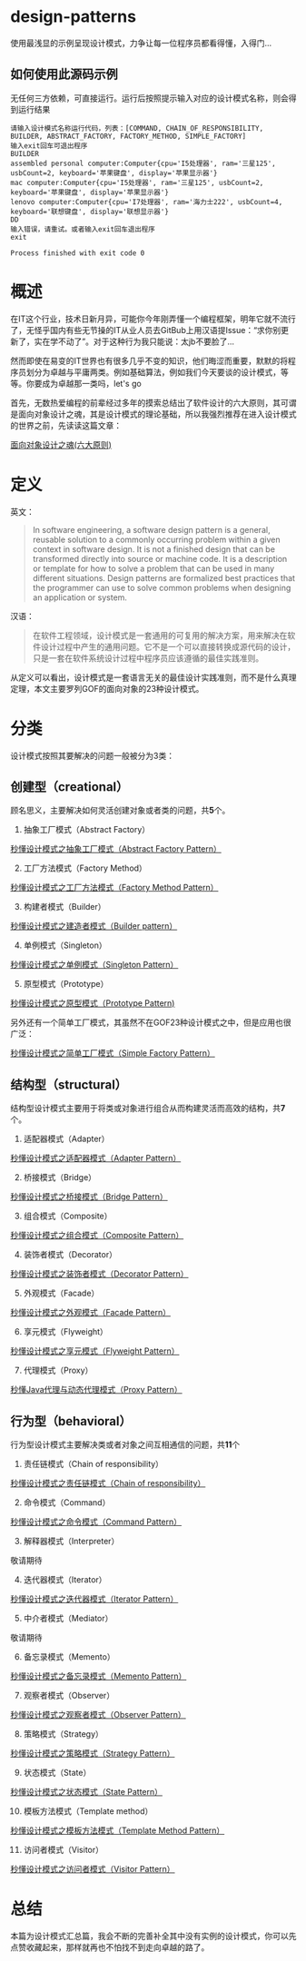 # design-patterns

使用最浅显的示例呈现设计模式，力争让每一位程序员都看得懂，入得门...

## 如何使用此源码示例

无任何三方依赖，可直接运行。运行后按照提示输入对应的设计模式名称，则会得到运行结果

```
请输入设计模式名称运行代码，列表：[COMMAND, CHAIN_OF_RESPONSIBILITY, BUILDER, ABSTRACT_FACTORY, FACTORY_METHOD, SIMPLE_FACTORY]
输入exit回车可退出程序
BUILDER
assembled personal computer:Computer{cpu='I5处理器', ram='三星125', usbCount=2, keyboard='苹果键盘', display='苹果显示器'}
mac computer:Computer{cpu='I5处理器', ram='三星125', usbCount=2, keyboard='苹果键盘', display='苹果显示器'}
lenovo computer:Computer{cpu='I7处理器', ram='海力士222', usbCount=4, keyboard='联想键盘', display='联想显示器'}
DD
输入错误，请重试。或者输入exit回车退出程序
exit

Process finished with exit code 0
```




# 概述
在IT这个行业，技术日新月异，可能你今年刚弄懂一个编程框架，明年它就不流行了，无怪乎国内有些无节操的IT从业人员去GitBub上用汉语提Issue：“求你别更新了，实在学不动了”。对于这种行为我只能说：太jb不要脸了...

然而即使在易变的IT世界也有很多几乎不变的知识，他们晦涩而重要，默默的将程序员划分为卓越与平庸两类。例如基础算法，例如我们今天要谈的设计模式，等等。你要成为卓越那一类吗，let's go

首先，无数热爱编程的前辈经过多年的摸索总结出了软件设计的六大原则，其可谓是面向对象设计之魂，其是设计模式的理论基础，所以我强烈推荐在进入设计模式的世界之前，先读读这篇文章：

[面向对象设计之魂(六大原则)](http://shusheng007.top/2020/02/15/%e9%9d%a2%e5%90%91%e5%af%b9%e8%b1%a1%e8%ae%be%e8%ae%a1%e4%b9%8b%e9%ad%82%e7%9a%84%e5%85%ad%e5%a4%a7%e5%8e%9f%e5%88%99/ "面向对象设计之魂(六大原则)")


# 定义

英文：
>In software engineering, a software design pattern is a general, reusable solution to a commonly occurring problem within a given context in software design. It is not a finished design that can be transformed directly into source or machine code. It is a description or template for how to solve a problem that can be used in many different situations. Design patterns are formalized best practices that the programmer can use to solve common problems when designing an application or system.

汉语：
>在软件工程领域，设计模式是一套通用的可复用的解决方案，用来解决在软件设计过程中产生的通用问题。它不是一个可以直接转换成源代码的设计，只是一套在软件系统设计过程中程序员应该遵循的最佳实践准则。

从定义可以看出，设计模式是一套语言无关的最佳设计实践准则，而不是什么真理定理，本文主要罗列GOF的面向对象的23种设计模式。

# 分类

设计模式按照其要解决的问题一般被分为3类：

## 创建型（creational）

顾名思义，主要解决如何灵活创建对象或者类的问题，共**5**个。

1.  抽象工厂模式（Abstract Factory）

[秒懂设计模式之抽象工厂模式（Abstract Factory Pattern）]( http://shusheng007.top/2020/02/16/002/)

2. 工厂方法模式（Factory Method）

[秒懂设计模式之工厂方法模式（Factory Method Pattern）]( http://shusheng007.top/2020/02/16/010/)

3. 构建者模式（Builder）

[秒懂设计模式之建造者模式（Builder pattern）](http://shusheng007.top/2020/02/16/003/)

4. 单例模式（Singleton）

[秒懂设计模式之单例模式（Singleton Pattern）]( http://shusheng007.top/2021/09/08/015/)

5.  原型模式（Prototype）

[秒懂设计模式之原型模式（Prototype Pattern)](http://shusheng007.top/2021/09/08/017/)


另外还有一个简单工厂模式，其虽然不在GOF23种设计模式之中，但是应用也很广泛：

[秒懂设计模式之简单工厂模式（Simple Factory Pattern）](http://shusheng007.top/2020/02/16/009/)



## 结构型（structural）

结构型设计模式主要用于将类或对象进行组合从而构建灵活而高效的结构，共**7**个。

1. 适配器模式（Adapter）

[秒懂设计模式之适配器模式（Adapter Pattern）](http://shusheng007.top/2021/09/08/018/)

2. 桥接模式（Bridge）

[秒懂设计模式之桥接模式（Bridge Pattern）](http://shusheng007.top/2020/02/16/004/)

3. 组合模式（Composite）

[秒懂设计模式之组合模式（Composite Pattern）]( http://shusheng007.top/2021/09/08/020/)

4. 装饰者模式（Decorator）

[秒懂设计模式之装饰者模式（Decorator Pattern）](http://shusheng007.top/2020/02/16/005/)

5. 外观模式（Facade）

[秒懂设计模式之外观模式（Facade Pattern）]( http://shusheng007.top/2021/09/08/021/)

6. 享元模式（Flyweight）

[秒懂设计模式之享元模式（Flyweight Pattern）]( http://shusheng007.top/2021/09/08/022/)

7. 代理模式（Proxy）

[秒懂Java代理与动态代理模式（Proxy Pattern）]( http://shusheng007.top/2021/09/08/025/)

## 行为型（behavioral）

行为型设计模式主要解决类或者对象之间互相通信的问题，共**11**个

1. 责任链模式（Chain of responsibility）

[秒懂设计模式之责任链模式（Chain of responsibility）]( http://shusheng007.top/2021/09/08/026/)

2. 命令模式（Command）

[秒懂设计模式之命令模式（Command Pattern）]( http://shusheng007.top/2021/09/08/027/)

3. 解释器模式（Interpreter）

敬请期待

4. 迭代器模式（Iterator）

[秒懂设计模式之迭代器模式（Iterator Pattern）]( http://shusheng007.top/2021/09/08/030/)

5. 中介者模式（Mediator）

敬请期待

6. 备忘录模式（Memento）

[秒懂设计模式之备忘录模式（Memento Pattern）]( http://shusheng007.top/2021/09/08/031/)

7. 观察者模式（Observer）

[秒懂设计模式之观察者模式（Observer Pattern）](http://shusheng007.top/2022/07/12/1-13/)

8. 策略模式（Strategy）

[秒懂设计模式之策略模式（Strategy Pattern）](http://shusheng007.top/2020/02/16/013/)

9. 状态模式（State）

[秒懂设计模式之状态模式（State Pattern）]( http://shusheng007.top/2021/09/08/032/)

10. 模板方法模式（Template method）

[秒懂设计模式之模板方法模式（Template Method Pattern）](http://shusheng007.top/2020/02/16/006/)

11. 访问者模式（Visitor）

[秒懂设计模式之访问者模式（Visitor Pattern）]( http://shusheng007.top/2021/09/08/033/)

# 总结
本篇为设计模式汇总篇，我会不断的完善补全其中没有实例的设计模式，你可以先点赞收藏起来，那样就再也不怕找不到走向卓越的路了。
